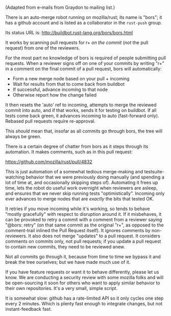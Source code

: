 (Adapted from e-mails from Graydon to mailing list.)

There is an auto-merge robot running on mozilla/rust; its name is "bors";
it has a github account and is listed as a collaborator in the `rust-push` group.

Its status URL is: http://buildbot.rust-lang.org/bors/bors.html

It works by scanning pull requests for r+ _on the commit_ (*not* the pull request)
from one of the reviewers.

For the most part no knowledge of bors is required of people submitting pull
requests.  When a reviewer signs off on one of your commits by writing "r+" 
in a comment on the final commit of a pull request, bors will automatically:

  - Form a new merge node based on your pull + incoming
  - Wait for results from that to come back from buildbot
  - If successful, advance incoming to that node
  - Otherwise report how the change failed

It then resets the 'auto' ref to incoming, attempts to merge the
reviewed commit into auto, and if that works, sends it for testing on
buildbot. If all tests come back green, it advances incoming to auto
(fast-forward only).  Rebased pull requests require
re-approval.

This _should_ mean that, insofar as all commits go through bors, the tree
will always be green.

There is a certain degree of chatter from bors as it steps through its automation.
It makes comments, such as in this pull request:

  https://github.com/mozilla/rust/pull/4832

This is just automation of a somewhat tedious merge-making and
testsuite-watching behavior that we were previously doing manually (and
spending a lot of time at, and occasionally skipping steps of).
Automating it frees up time, lets the robot do useful work overnight
when reviewers are asleep, and ensures that we never skip running tests
"optimistically". Incoming only ever advances to merge nodes that are
_exactly_ the bits that tested OK.

It retries if you move incoming while it's working, so tends to behave
"mostly gracefully" with respect to disruption around it. If it
misbehaves, it can be provoked to retry a commit with a comment from a
reviewer saying "@bors: retry" (on that same commit as the original "r+", as
opposed to the comment-trail inlined the Pull Request itself).
It ignores comments by non-reviewers. It
also does not merge "updates" to a pull request. It considers comments on
commits only, not pull requests; if you update a pull request to contain new
commits, they need to be reviewed anew.

Not all commits go through it, because from time to time
we bypass it and break the tree ourselves; but we have made much use of it.

If you have feature requests or want it to behave differently, please
let us know.  We are conducting a security review with some
mozilla folks and will be open-sourcing it soon for others who want to apply
similar behavior to their own repositories. It's a very small, simple
script.

It is somewhat slow: github has a rate-limited API so it only cycles one step every 2
minutes. Which is plenty fast enough to integrate changes, but not
instant-feedback fast.